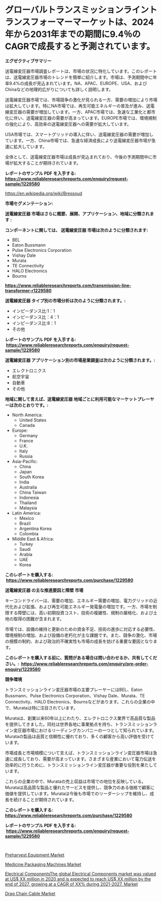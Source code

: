 <p><h1>グローバルトランスミッションライントランスフォーマーマーケットは、2024年から2031年までの期間に9.4％のCAGRで成長すると予測されています。</h1></p><p><strong>エグゼクティブサマリー</strong></p>
<p><p>送電線変圧器市場調査レポートは、市場の状況に特化しています。このレポートは、送電線変圧器市場のトレンドを簡単に紹介します。市場は、予測期間中に年率9.4%の成長が見込まれています。NA、APAC、EUROPE、USA、およびChinaなどの地理的広がりについても詳しく説明します。</p><p>送電線変圧器市場では、市場競争の激化が見られる一方、需要の増加により市場は拡大しています。特にNA市場では、再生可能エネルギーの普及が進み、送電線変圧器の需要が増加しています。一方、APAC市場では、急速な工業化と都市化に伴い、送電線変圧器の需要が高まっています。EUROPE市場では、環境規制の強化により、高効率の送電線変圧器への需要が拡大しています。</p><p>USA市場では、スマートグリッドの導入に伴い、送電線変圧器の需要が増加しています。一方、China市場では、急速な経済成長により送電線変圧器市場が急速に拡大しています。</p><p>全体として、送電線変圧器市場は成長が見込まれており、今後の予測期間中に市場が拡大することが期待されています。</p></p>
<p><strong>レポートのサンプル PDF を入手する: <a href="https://www.reliableresearchreports.com/enquiry/request-sample/1229580">https://www.reliableresearchreports.com/enquiry/request-sample/1229580</a></strong></p>
<p><a href="https://en.wikipedia.org/wiki/Bressoud">https://en.wikipedia.org/wiki/Bressoud</a></p>
<p><strong>市場セグメンテーション:</strong></p>
<p><strong> 送電線変圧器 市場はさらに概要、展開、アプリケーション、地域に分類されます :</strong></p>
<p><strong>コンポーネントに関しては、 送電線変圧器 市場は次のように分類されます: &nbsp;</strong></p>
<p><ul><li>BEL</li><li>Eaton Bussmann</li><li>Pulse Electronics Corporation</li><li>Vishay Dale</li><li>Murata</li><li>TE Connectivity</li><li>HALO Electronics</li><li>Bourns</li></ul></p>
<p><strong><a href="https://www.reliableresearchreports.com/transmission-line-transformer-r1229580">https://www.reliableresearchreports.com/transmission-line-transformer-r1229580</a></strong></p>
<p><strong> 送電線変圧器 タイプ別の市場分析は次のように分類されます。:</strong></p>
<p><ul><li>インピーダンス比:1：1</li><li>インピーダンス比：4：1</li><li>インピーダンス比:8：1</li><li>その他</li></ul></p>
<p><strong>レポートのサンプル PDF を入手する: &nbsp;<a href="https://www.reliableresearchreports.com/enquiry/request-sample/1229580">https://www.reliableresearchreports.com/enquiry/request-sample/1229580</a></strong></p>
<p><strong> 送電線変圧器 アプリケーション別の市場産業調査は次のように分類されます。:</strong></p>
<p><ul><li>エレクトロニクス</li><li>航空宇宙</li><li>自動車</li><li>その他</li></ul></p>
<p><strong>地域に関して言えば、送電線変圧器 地域ごとに利用可能なマーケットプレーヤーは次のとおりです。:</strong></p>
<p><ul>
    <li>
        North America:
        <ul>
            <li>United States</li>
            <li>Canada</li>
        </ul>
    </li>
    <li>
        Europe:
        <ul>
            <li>Germany</li>
            <li>France</li>
            <li>U.K.</li>
            <li>Italy</li>
            <li>Russia</li>
        </ul>
    </li>
    <li>
        Asia-Pacific:
        <ul>
            <li>China</li>
            <li>Japan</li>
            <li>South Korea</li>
            <li>India</li>
            <li>Australia</li>
            <li>China Taiwan</li>
            <li>Indonesia</li>
            <li>Thailand</li>
            <li>Malaysia</li>
        </ul>
    </li>
    <li>
        Latin America:
        <ul>
            <li>Mexico</li>
            <li>Brazil</li>
            <li>Argentina Korea</li>
            <li>Colombia</li>
        </ul>
    </li>
    <li>
        Middle East & Africa:
        <ul>
            <li>Turkey</li>
            <li>Saudi</li>
            <li>Arabia</li>
            <li>UAE</li>
            <li>Korea</li>
        </ul>
    </li>
    </ul></p>
<p><strong>このレポートを購入する: &nbsp;<a href="https://www.reliableresearchreports.com/purchase/1229580">https://www.reliableresearchreports.com/purchase/1229580</a></strong></p>
<p><strong>送電線変圧器 の主な推進要因と障壁 市場</strong></p>
<p><p>キーコンドライバーは、需要の増加、エネルギー需要の増加、電力グリッドの近代化および拡張、および再生可能エネルギー発電量の増加です。一方、市場を制限する障壁には、高い初期投資コスト、技術の複雑性、規制の厳格化、および土地の取得の困難が含まれます。</p><p>市場では、設備の維持と更新のための資金不足、技術の進歩に対応する必要性、環境規制の増加、および設備の老朽化が主な課題です。また、競争の激化、市場の規模の制約、および政治的不確実性も市場の成長を妨げる重要な要因となります。</p></p>
<p><strong>このレポートを購入する前に、質問がある場合は問い合わせるか、共有してください。:&nbsp; <a href="https://www.reliableresearchreports.com/enquiry/pre-order-enquiry/1229580">https://www.reliableresearchreports.com/enquiry/pre-order-enquiry/1229580</a></strong></p>
<p><strong>競争環境</strong></p>
<p><p>トランスミッションライン変圧器市場の主要プレーヤーにはBEL、Eaton Bussmann、Pulse Electronics Corporation、Vishay Dale、Murata、TE Connectivity、HALO Electronics、Bournsなどがあります。これらの企業の中で、Murataは特に注目されています。</p><p>Murataは、創業以来60年以上にわたり、エレクトロニクス業界で高品質な製品を提供してきました。同社は世界各地に事業拠点を持ち、トランスミッションライン変圧器市場におけるリーディングカンパニーの一つとして知られています。Murataの製品は品質と信頼性に優れており、多くの顧客から高い評価を受けています。</p><p>市場成長と市場規模について言えば、トランスミッションライン変圧器市場は急速に成長しており、需要が高まっています。さまざまな産業において電力伝送を効率的に行うために、トランスミッションライン変圧器が重要な役割を果たしています。</p><p>これらの企業の中で、Murataの売上収益は市場での地位を反映している。Murataは高品質な製品と優れたサービスを提供し、競争力のある価格で顧客に価値を提供しています。Murataは今後も市場でのリーダーシップを維持し、成長を続けることが期待されています。</p></p>
<p><strong>このレポートを購入する: &nbsp; <a href="https://www.reliableresearchreports.com/purchase/1229580">https://www.reliableresearchreports.com/purchase/1229580</a></strong></p>
<p><strong>レポートのサンプル PDF を入手する: &nbsp;<a href="https://www.reliableresearchreports.com/enquiry/request-sample/1229580">https://www.reliableresearchreports.com/enquiry/request-sample/1229580</a></strong><strong></strong></p>
<p>&nbsp;</p>
<p><p><a href="https://issuu.com/reportprime-2/docs/preharvest-equipment-market-size-2030.pptx">Preharvest Equipment Market</a></p><p><a href="https://issuu.com/reportprime-2/docs/medicine-packaging-machines-market-size-2030.pptx">Medicine Packaging Machines Market</a></p><p><a href="https://github.com/KaliWatsica/Market-Research-Report-List-1/blob/main/electrical-componentsthe-global-electrical-components-market-was-valued-at-us-xx-million-in-2020-and-is-expected-to-reach-us-xx-million-by-the-end-of-2027-growing-at-a-cagr-of-xx-during-2021-2027-market.md">Electrical ComponentsThe global Electrical Components market was valued at US$ XX million in 2020 and is expected to reach US$ XX million by the end of 2027, growing at a CAGR of XX% during 2021-2027. Market</a></p><p><a href="https://github.com/cathyMaggio37/Market-Research-Report-List-1/blob/main/drag-chain-cable-market.md">Drag Chain Cable Market</a></p></p>